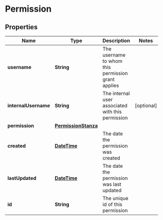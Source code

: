 
# Permission

## Properties
Name | Type | Description | Notes
------------ | ------------- | ------------- | -------------
**username** | **String** | The username to whom this permission grant applies | 
**internalUsername** | **String** | The internal user associated with this permission |  [optional]
**permission** | [**PermissionStanza**](PermissionStanza.md) |  | 
**created** | [**DateTime**](DateTime.md) | The date the permission was created | 
**lastUpdated** | [**DateTime**](DateTime.md) | The date the permission was last updated | 
**id** | **String** | The unique id of this permission | 



